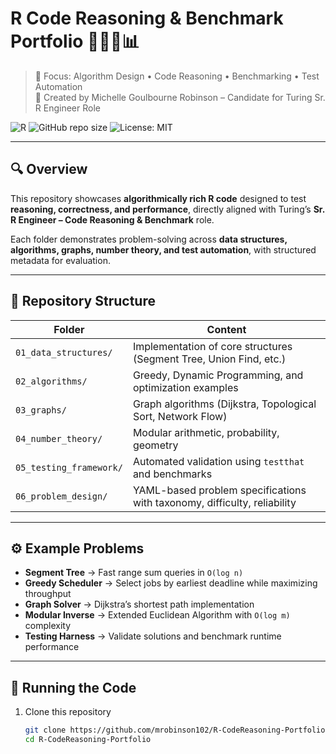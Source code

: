 # R Code Reasoning & Benchmark Portfolio 👩🏽‍💻📊

> 🚀 Focus: Algorithm Design • Code Reasoning • Benchmarking • Test Automation  
> 📍 Created by Michelle Goulbourne Robinson – Candidate for Turing Sr. R Engineer Role  

![R](https://img.shields.io/badge/R-Programming-blue?logo=r&logoColor=white)
![GitHub repo size](https://img.shields.io/github/repo-size/mrobinson102/R-CodeReasoning-Portfolio)
![License: MIT](https://img.shields.io/badge/License-MIT-green.svg)

---

## 🔍 Overview

This repository showcases **algorithmically rich R code** designed to test **reasoning, correctness, and performance**, directly aligned with Turing’s **Sr. R Engineer – Code Reasoning & Benchmark** role.

Each folder demonstrates problem-solving across **data structures, algorithms, graphs, number theory, and test automation**, with structured metadata for evaluation.

---

## 📂 Repository Structure

| Folder                     | Content                                                                 |
|-----------------------------|-------------------------------------------------------------------------|
| `01_data_structures/`      | Implementation of core structures (Segment Tree, Union Find, etc.)      |
| `02_algorithms/`           | Greedy, Dynamic Programming, and optimization examples                 |
| `03_graphs/`               | Graph algorithms (Dijkstra, Topological Sort, Network Flow)             |
| `04_number_theory/`        | Modular arithmetic, probability, geometry                               |
| `05_testing_framework/`    | Automated validation using `testthat` and benchmarks                    |
| `06_problem_design/`       | YAML-based problem specifications with taxonomy, difficulty, reliability |

---

## ⚙️ Example Problems

- **Segment Tree** → Fast range sum queries in `O(log n)`  
- **Greedy Scheduler** → Select jobs by earliest deadline while maximizing throughput  
- **Graph Solver** → Dijkstra’s shortest path implementation  
- **Modular Inverse** → Extended Euclidean Algorithm with `O(log m)` complexity  
- **Testing Harness** → Validate solutions and benchmark runtime performance  

---

## 🧪 Running the Code

1. Clone this repository  
   ```bash
   git clone https://github.com/mrobinson102/R-CodeReasoning-Portfolio.git
   cd R-CodeReasoning-Portfolio
